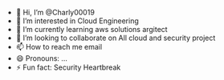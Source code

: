 - 👋 Hi, I’m @Charly00019
- 👀 I’m interested in Cloud Engineering
- 🌱 I’m currently learning aws solutions argitect
- 💞️ I’m looking to collaborate on All cloud and security project
- 📫 How to reach me email
- 😄 Pronouns: ...
- ⚡ Fun fact: Security Heartbreak

<!---
Charly00019/Charly00019 is a ✨ special ✨ repository because its `README.md` (this file) appears on your GitHub profile.
You can click the Preview link to take a look at your changes.
--->
